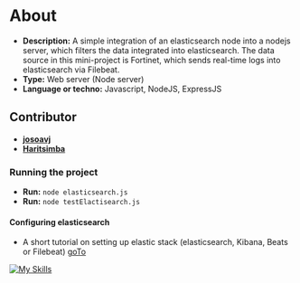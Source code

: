 # About

- **Description:** A simple integration of an elasticsearch node into a nodejs server, which filters the data integrated into elasticsearch. The data source in this mini-project is Fortinet, which sends real-time logs into elasticsearch via Filebeat.
- **Type:** Web server (Node server)
- **Language or techno:** Javascript, NodeJS, ExpressJS

## Contributor

- **[josoavj](https://github.com/josoavj)**
- **[Haritsimba](https://github.com/haritsimba)**


### Running the project

- **Run:** `node elasticsearch.js`
- **Run:** `node testElactisearch.js`

#### Configuring elasticsearch 

- A short tutorial on setting up elastic stack (elasticsearch, Kibana, Beats or Filebeat) [goTo](https://github.com/josoavj/elasticsearch-config)

[![My Skills](https://skillicons.dev/icons?i=elasticsearch,nodejs,expressjs)](https://skillicons.dev)
